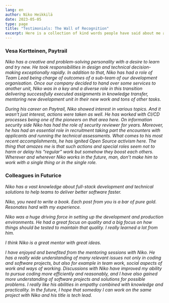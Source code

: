 ```yaml
---
lang: en
author: Niko Heikkilä
date: 2023-05-05
type: page
title: "Testimonials: The Wall of Recognition"
excerpt: Here is a collection of kind words people have said about me and my work over the years. If you ever get to work with me, I'm fairly confident you will find these agreeable.
---
```


### Vesa Kortteinen, Paytrail

_Niko has a creative and problem-solving personality with a desire to learn and try new. He took responsibilities in design and technical decision-making exceptionally rapidly. In addition to that, Niko has had a role of Team Lead being charge of outcomes of a sub-team of our development organisation. Once our company decided to hand over some services to another unit, Niko was in a key and a diverse role in this transition delivering successfully executed assignments in knowledge transfer, mentoring new development unit in their new work and tons of other tasks._

_During his career on Paytrail, Niko showed interest in various topics. And it wasn’t just interest, actions were taken as well. He has worked with CI/CD processes being one of the pioneers on that area here. On information security side Niko has had the role of security reviewer for years. Moreover, he has had an essential role in recruitment taking part the encounters with applicants and running the technical assessments. What comes to his most recent accomplishments, he has ignited Open Source activism here. The thing that amazes me is that such actions and special roles seem not to harm or delay his “regular” work but somehow they boost each others. Wherever and wherever Niko works in the future, man, don’t make him to work with a single thing or in the single role._

### Colleagues in Futurice

_Niko has a vast knowledge about full-stack development and technical solutions to help teams to deliver better software faster._

_Niko, you need to write a book. Each post from you is a bar of pure gold. Resonates hard with my experience._

_Niko was a huge driving force in setting up the development and production environments. He had a great focus on quality and a big focus on how things should be tested to maintain that quality. I really learned a lot from him._

_I think Niko is a great mentor with great ideas._

_I have enjoyed and benefited from the mentoring sessions with Niko. He has a really wide understanding of many relevant issues not only in coding and software projects, but also for example in team work, social aspects of work and ways of working. Discussions with Niko have improved my ability to pursue coding more efficiently and reasonably, and I have also gained more understanding of software projects and solutions for possible problems. I really like his abilities in empathy combined with knowledge and practicality. In the future, I hope that someday I can work on the same project with Niko and his title is tech lead._
